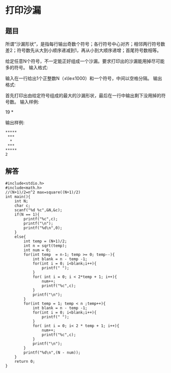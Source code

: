 # 打印沙漏
## 题目
所谓“沙漏形状”，是指每行输出奇数个符号；各行符号中心对齐；相邻两行符号数差2；符号数先从大到小顺序递减到1，再从小到大顺序递增；首尾符号数相等。

给定任意N个符号，不一定能正好组成一个沙漏。要求打印出的沙漏能用掉尽可能多的符号。 
输入格式:

输入在一行给出1个正整数N（≤\le≤1000）和一个符号，中间以空格分隔。 
输出格式:

首先打印出由给定符号组成的最大的沙漏形状，最后在一行中输出剩下没用掉的符号数。 
输入样例:

19 *

输出样例:
```
*****
 ***
  *
 ***
*****
2
```

## 解答

```
#include<stdio.h>
#include<math.h>
//(N+1)/2=n^2 max=square((N+1)/2)
int main(){
    int N;
    char c;
    scanf("%d %c",&N,&c);
    if(N == 1){
        printf("%c",c);
        printf("\n");
        printf("%d\n",0);
    }
    else{
        int temp = (N+1)/2;
        int n = sqrt(temp);
        int num = 0;
        for(int temp  = n-1; temp >= 0; temp--){
            int blank = n - temp -1;
            for(int i = 0; i<blank;i++){
                printf(" ");
            }
            for( int i = 0; i < 2*temp + 1; i++){
                num++;
                printf("%c",c);
            }
            printf("\n");
        }
        for(int temp = 1; temp < n ;temp++){
            int blank = n - temp -1;
            for(int i = 0; i<blank;i++){
                printf(" ");
            }
            for( int i = 0; i< 2 * temp + 1; i++){
                num++;
                printf("%c",c);
            }
            printf("\n");
        }
        printf("%d\n",(N - num));
    }
    return 0;
}
```